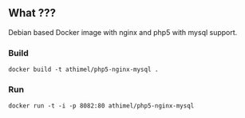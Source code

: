 ## What ???

Debian based Docker image with nginx and php5 with mysql support.

### Build

```
docker build -t athimel/php5-nginx-mysql .
```

### Run

```
docker run -t -i -p 8082:80 athimel/php5-nginx-mysql
```


